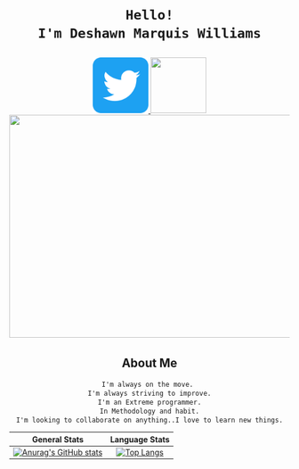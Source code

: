 
<div align="center">
  
  <h1>
    
    Hello!
    I'm Deshawn Marquis Williams
    
    
  </h1>
  
  
</div>
<div align="center">

  <a href="https://twitter.com/MarquisCoder">
      <img class="img-icon" style="width: 100px; height: 100px;" 
        src="https://github.com/edent/SuperTinyIcons/blob/master/images/svg/twitter.svg">
      </img></a>
      
  <a href="https://www.linkedin.com/in/deshawn-w-a63333241/">
    <img style="width: 100px; height: 100px" src="https://upload.wikimedia.org/wikipedia/commons/c/ca/LinkedIn_logo_initials.png"></a>
  
</div>
<img style="width: 100vw; height: 10vh;"src="https://media.giphy.com/media/1BfRG8cK5SPOer97aK/giphy-downsized.gif">

<h2 align="center">About Me</h2>

<div align="center">

    I'm always on the move. 
    I'm always striving to improve.
    I'm an Extreme programmer.
    In Methodology and habit.
    I'm looking to collaborate on anything..I love to learn new things.


 </div>

General Stats | Language Stats
:------------:|:--------------:
[![Anurag's GitHub stats](https://github-readme-stats.vercel.app/api?username=MarquisTheCoder&theme=react&layout=compact)](https://github.com/anuraghazra/github-readme-stats)|[![Top Langs](https://github-readme-stats.vercel.app/api/top-langs/?username=MarquisTheCoder&theme=react&layout=compact)](https://github.com/anuraghazra/github-readme-stats)
